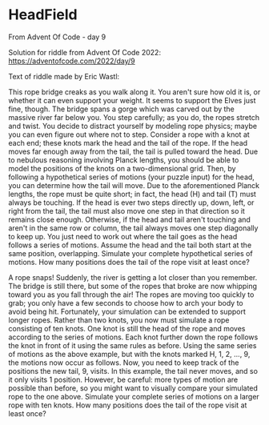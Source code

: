 # HeadField
From Advent Of Code - day 9

Solution for riddle from Advent Of Code 2022: https://adventofcode.com/2022/day/9

Text of riddle made by Eric Wastl:

This rope bridge creaks as you walk along it. You aren't sure how old it is, or whether it can even support your weight.
It seems to support the Elves just fine, though. The bridge spans a gorge which was carved out by the massive river far below you.
You step carefully; as you do, the ropes stretch and twist. You decide to distract yourself by modeling rope physics; maybe you can even figure out where not to step.
Consider a rope with a knot at each end; these knots mark the head and the tail of the rope. If the head moves far enough away from the tail, the tail is pulled toward the head.
Due to nebulous reasoning involving Planck lengths, you should be able to model the positions of the knots on a two-dimensional grid. Then, by following a hypothetical series of motions (your puzzle input) for the head, you can determine how the tail will move.
Due to the aforementioned Planck lengths, the rope must be quite short; in fact, the head (H) and tail (T) must always be touching.
If the head is ever two steps directly up, down, left, or right from the tail, the tail must also move one step in that direction so it remains close enough.
Otherwise, if the head and tail aren't touching and aren't in the same row or column, the tail always moves one step diagonally to keep up.
You just need to work out where the tail goes as the head follows a series of motions. Assume the head and the tail both start at the same position, overlapping.
Simulate your complete hypothetical series of motions. How many positions does the tail of the rope visit at least once?

A rope snaps! Suddenly, the river is getting a lot closer than you remember. The bridge is still there, but some of the ropes that broke are now whipping toward you as you fall through the air!
The ropes are moving too quickly to grab; you only have a few seconds to choose how to arch your body to avoid being hit. Fortunately, your simulation can be extended to support longer ropes.
Rather than two knots, you now must simulate a rope consisting of ten knots. One knot is still the head of the rope and moves according to the series of motions. Each knot further down the rope follows the knot in front of it using the same rules as before.
Using the same series of motions as the above example, but with the knots marked H, 1, 2, ..., 9, the motions now occur as follows.
Now, you need to keep track of the positions the new tail, 9, visits. In this example, the tail never moves, and so it only visits 1 position. However, be careful: more types of motion are possible than before, so you might want to visually compare your simulated rope to the one above.
Simulate your complete series of motions on a larger rope with ten knots. How many positions does the tail of the rope visit at least once?
